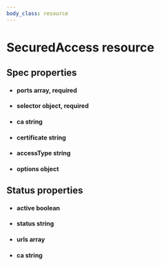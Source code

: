 ```yaml
---
body_class: resource
---
```


# SecuredAccess resource

<section>

</section>

<section>

## Spec properties

- <h4 id="ports">ports <span class="property-info">array, required</span></h4>

  

- <h4 id="selector">selector <span class="property-info">object, required</span></h4>

  

- <h4 id="ca">ca <span class="property-info">string</span></h4>

  

- <h4 id="certificate">certificate <span class="property-info">string</span></h4>

  

- <h4 id="accesstype">accessType <span class="property-info">string</span></h4>

  

- <h4 id="options">options <span class="property-info">object</span></h4>

  

</section>

<section>

## Status properties

- <h4 id="active">active <span class="property-info">boolean</span></h4>

  

- <h4 id="status">status <span class="property-info">string</span></h4>

  

- <h4 id="urls">urls <span class="property-info">array</span></h4>

  

- <h4 id="ca">ca <span class="property-info">string</span></h4>

  

</section>

